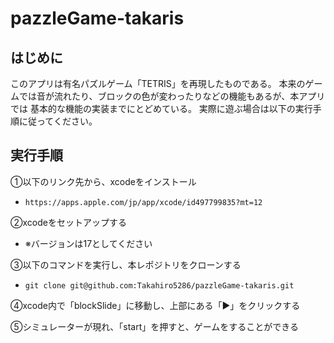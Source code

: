 # pazzleGame-takaris

## はじめに

このアプリは有名パズルゲーム「TETRIS」を再現したものである。
本来のゲームでは音が流れたり、ブロックの色が変わったりなどの機能もあるが、本アプリでは
基本的な機能の実装までにとどめている。
実際に遊ぶ場合は以下の実行手順に従ってください。


## 実行手順
①以下のリンク先から、xcodeをインストール
 - `https://apps.apple.com/jp/app/xcode/id497799835?mt=12`

②xcodeをセットアップする
- ※バージョンは17としてください

③以下のコマンドを実行し、本レポジトリをクローンする
 - `git clone git@github.com:Takahiro5286/pazzleGame-takaris.git`

④xcode内で「blockSlide」に移動し、上部にある「▶️」をクリックする

⑤シミュレーターが現れ、「start」を押すと、ゲームをすることができる

